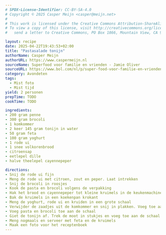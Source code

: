 ```yaml
---
# SPDX-License-Identifier: CC-BY-SA-4.0
# Copyright © 2025 Casper Meijn <casper@meijn.net>
# 
# This work is licensed under the Creative Commons Attribution-ShareAlike 4.0 International License. 
# To view a copy of this license, visit http://creativecommons.org/licenses/by-sa/4.0/ or 
#   send a letter to Creative Commons, PO Box 1866, Mountain View, CA 94042, USA.

layout: recipe
date: 2025-04-22T19:43:53+02:00
title: "Pastasalade tonijn"
authorName: Casper Meijn
authorURL: https://www.caspermeijn.nl
sourceName: Superfood voor familie en vrienden - Jamie Oliver
sourceURL: https://www.bol.com/nl/p/super-food-voor-familie-en-vrienden/9200000057111354/
category: Avondeten
tags:
  - Mist foto
  - Mist tijd
yield: 2 personen
prepTime: TODO
cookTime: TODO 

ingredients:
- 200 gram penne
- 300 gram brocoli
- 1 komkommer
- 2 keer 145 gram tonijn in water
- 50 gram feta
- 100 gram yoghurt
- 1 rode ui
- 1 snee volkorenbrood
- citroensap
- eetlepel dille
- halve theelepel cayennepeper

directions:
- Snij de rode ui fijn
- Meng de rode ui met citroen, zout en peper. Laat intrekken
- Snij de brocoli in roosjes
- Kook de pasta en brocoli volgens de verpakking
- Hak het brood en cayennepeper tot kleine kruimels in de keukenmachine
- Bak de kruimels in een koekenpan krokant
- Meng de yoghurt, rode ui en kruiden in een grote schaal
- Verwijder de zaadjes uit de komkommer en snij in plakken. Voeg toe aan de schaal
- Voeg pasta en brocoli toe aan de schaal
- Giet de tonijn af. Trek de moot in stukjes en voeg toe aan de schaal
- Meng nogmaals en serveer met feta en de kruimels
- Maak een foto voor het receptenboek
---
```

